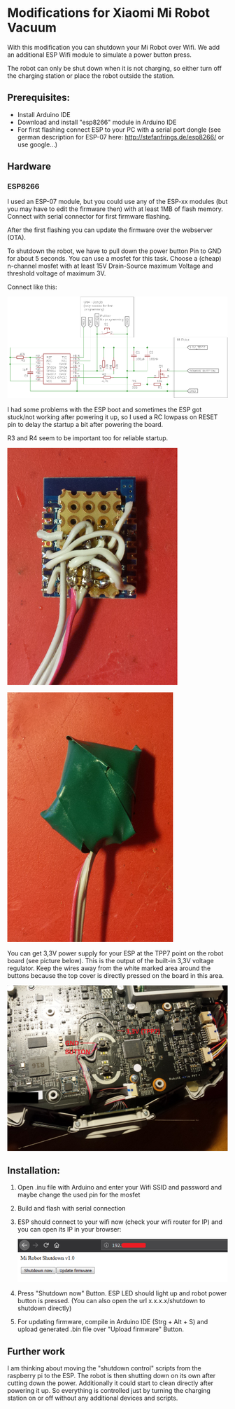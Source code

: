 # Modifications for Xiaomi Mi Robot Vacuum

With this modification you can shutdown your Mi Robot over Wifi. We add an additional ESP Wifi module to simulate a power button press.

The robot can only be shut down when it is not charging, so either turn off the charging station or place the robot outside the station.



## Prerequisites:

- Install Arduino IDE
- Download and install "esp8266" module in Arduino IDE
- For first flashing connect ESP to your PC with a serial port dongle (see german description for ESP-07 here: http://stefanfrings.de/esp8266/ or use google...)



## Hardware

### ESP8266

I used an ESP-07 module, but you could use any of the ESP-xx modules (but you may have to edit the firmware then) with at least 1MB of flash memory. Connect with serial connector for first firmware flashing.

After the first flashing you can update the firmware over the webserver (OTA).





To shutdown the robot, we have to pull down the power button Pin to GND for about 5 seconds. You can use a mosfet for this task. Choose a (cheap) n-channel mosfet with at least 15V Drain-Source maximum Voltage and threshold voltage of maximum 3V.

Connect like this:

![schematic](img\schematic.png)



I had some problems with the ESP boot and sometimes the ESP got stuck/not working after powering it up, so I used a RC lowpass on RESET pin to delay the startup a bit after powering the board.

R3 and R4 seem to be important too for reliable startup.



![esp_board](img\esp_board.png)

![esp_board_wrapped](img\esp_board_wrapped.png)



You can get 3,3V power supply for your ESP at the TPP7 point on the robot board (see picture below). This is the output of the built-in 3,3V voltage regulator. Keep the wires away from the white marked area around the buttons because the top cover is directly pressed on the board in this area.

![Verbau](img\Verbau.png)



## Installation:

1. Open .inu file with Arduino and enter your Wifi SSID and password and maybe change the used pin for the mosfet

2. Build and flash with serial connection

3. ESP should connect to your wifi now (check your wifi router for IP) and you can open its IP in your browser:

   ![website_main](img\website_main.png)

4. Press "Shutdown now" Button. ESP LED should light up and robot power button is pressed. (You can also open the url x.x.x.x/shutdown to shutdown directly)
5. For updating firmware, compile in Arduino IDE (Strg + Alt + S) and upload generated .bin file over "Upload firmware" Button.



## Further work

I am thinking about moving the "shutdown control" scripts from the raspberry pi to the ESP. The robot is then shutting down on its own after cutting down the power. Additionally it could start to clean directly after powering it up. So everything is controlled just by turning the charging station on or off without any additional devices and scripts.

